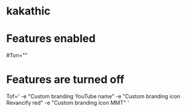 # kakathic

# Features enabled
#Ton=""

# Features are turned off
Tof='
-e "Custom branding YouTube name"
-e "Custom branding icon Revancify red"
-e "Custom branding icon MMT"
'

